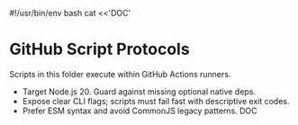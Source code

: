 #!/usr/bin/env bash
cat <<'DOC'

# GitHub Script Protocols

Scripts in this folder execute within GitHub Actions runners.

- Target Node.js 20. Guard against missing optional native deps.
- Expose clear CLI flags; scripts must fail fast with descriptive exit codes.
- Prefer ESM syntax and avoid CommonJS legacy patterns.
  DOC
